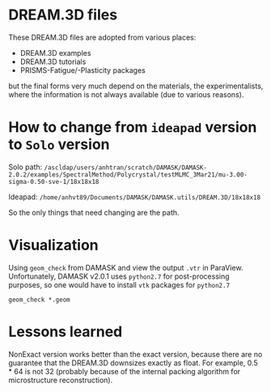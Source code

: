 
# DREAM.3D files

These DREAM.3D files are adopted from various places: 

* DREAM.3D examples
* DREAM.3D tutorials
* PRISMS-Fatigue/-Plasticity packages

but the final forms very much depend on the materials, the experimentalists, where the information is not always available (due to various reasons). 

# How to change from `ideapad` version to `Solo` version

Solo path: `/ascldap/users/anhtran/scratch/DAMASK/DAMASK-2.0.2/examples/SpectralMethod/Polycrystal/testMLMC_3Mar21/mu-3.00-sigma-0.50-sve-1/18x18x18`

Ideapad: `/home/anhvt89/Documents/DAMASK/DAMASK.utils/DREAM.3D/18x18x18`

So the only things that need changing are the path.

# Visualization

Using `geom_check` from DAMASK and view the output `.vtr` in ParaView. Unfortunately, DAMASK v2.0.1 uses `python2.7` for post-processing purposes, so one would have to install `vtk` packages for `python2.7`

```shell
geom_check *.geom
```

# Lessons learned

NonExact version works better than the exact version, because there are no guarantee that the DREAM.3D downsizes exactly as float. For example, 0.5 * 64 is not 32 (probably because of the internal packing algorithm for microstructure reconstruction). 


